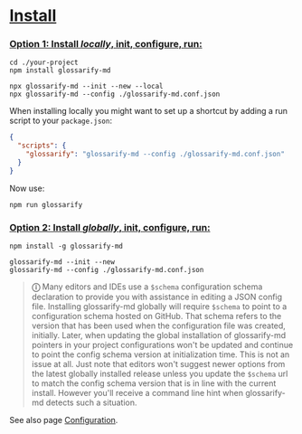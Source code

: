 # [Install](#install)

### [Option 1: Install *locally*, init, configure, run:](#option-1-install-locally-init-configure-run)

    cd ./your-project
    npm install glossarify-md

    npx glossarify-md --init --new --local
    npx glossarify-md --config ./glossarify-md.conf.json

When installing locally you might want to set up a shortcut by adding a run script to your `package.json`:

```json
{
  "scripts": {
    "glossarify": "glossarify-md --config ./glossarify-md.conf.json"
  }
}
```

Now use:

    npm run glossarify

### [Option 2: Install *globally*, init, configure, run:](#option-2-install-globally-init-configure-run)

    npm install -g glossarify-md

    glossarify-md --init --new
    glossarify-md --config ./glossarify-md.conf.json

> **ⓘ** Many editors and IDEs use a `$schema` configuration schema declaration to provide you with assistance in editing a JSON config file. Installing glossarify-md globally will require `$schema` to point to a configuration schema hosted on GitHub. That schema refers to the version that has been used when the configuration file was created, initially. Later, when updating the global installation of glossarify-md pointers in your project configurations won't be updated and continue to point the config schema version at initialization time. This is not an issue at all. Just note that editors won't suggest newer options from the latest globally installed release unless you update the `$schema` url to match the config schema version that is in line with the current install. However you'll receive a command line hint when glossarify-md detects such a situation.

See also page [Configuration][1].

[1]: https://github.com/about-code/glossarify-md/blob/master/conf/README.md
